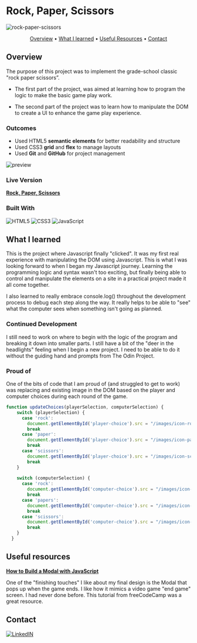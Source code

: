 # Rock, Paper, Scissors

![rock-paper-scissors](https://github.com/ryanthayes/top-rock-paper-scissors/assets/127283656/e67cd5a9-6fbb-40f0-b28a-173e940d69ab)

<p align="center">
  <a href="#overview">Overview</a> •
  <a href="#what-i-learned">What I learned</a> •
  <a href="#useful-resources">Useful Resources</a> •
  <a href="#contact">Contact</a>
</p>

## Overview

The purpose of this project was to implement the grade-school classic "rock paper scissors”. 

- The first part of the project, was aimed at learning how to program the logic to make the basic game play work. 

- The second part of the project was to learn how to manipulate the DOM to create a UI to enhance the game play experience. 

### Outcomes

- Used HTML5 **semantic elements** for better readability and structure
- Used CSS3 **grid** and **flex** to manage layouts
- Used **Git** and **GitHub** for project management

![preview](https://github.com/ryanthayes/top-rock-paper-scissors/assets/127283656/fcf27ff3-fc0c-4fc7-9f84-e27e43c0d0e5)

### Live Version
**[Rock, Paper, Scissors](https://ryanthayes.github.io/top-rock-paper-scissors/)**

### Built With

 ![HTML5](https://img.shields.io/badge/html5-%23E34F26.svg?style=for-the-badge&logo=html5&logoColor=white)   ![CSS3](https://img.shields.io/badge/css3-%231572B6.svg?style=for-the-badge&logo=css3&logoColor=white)   ![JavaScript](https://img.shields.io/badge/javascript-%23323330.svg?style=for-the-badge&logo=javascript&logoColor=%23F7DF1E)

## What I learned

This is the project where Javascript finally "clicked". It was my first real experience with manipulating the DOM using Javascript. This is what I was looking forward to when I began my Javascript journey. Learning the programming logic and syntax wasn't too exciting, but finally being able to control and manipulate the elements on a site in a practical project made it all come together.

I also learned to really embrace console.log() throughout the development process to debug each step along the way. It really helps to be able to "see" what the computer sees when something isn't going as planned. 

### Continued Development

I still need to work on where to begin with the logic of the program and breaking it down into smaller parts. I still have a bit of the "deer in the headlights" feeling when I begin a new project. I need to be able to do it without the guiding hand and prompts from The Odin Project.

### Proud of

One of the bits of code that I am proud of (and struggled to get to work) was replacing and existing image in the DOM based on the player and computer choices during each round of the game.

```javascript
function updateChoices(playerSelection, computerSelection) {
    switch (playerSelection) {
      case 'rock':
        document.getElementById('player-choice').src = "/images/icon-rock.png"; // Replace existing img with new img
        break
      case 'paper':
        document.getElementById('player-choice').src = "/images/icon-paper.png";
        break
      case 'scissors':
        document.getElementById('player-choice').src = "/images/icon-scissors.png";
        break
    }
  
    switch (computerSelection) {
      case 'rock':
        document.getElementById('computer-choice').src = "/images/icon-rock.png";
        break
      case 'papers':
        document.getElementById('computer-choice').src = "/images/icon-paper.png";
        break
      case 'scissors':
        document.getElementById('computer-choice').src = "/images/icon-scissors.png";
        break
    }
  }

```

## Useful resources

[**How to Build a Modal with JavaScript**](https://www.freecodecamp.org/news/how-to-build-a-modal-with-javascript/)
 
 One of the "finishing touches" I like about my final design is the Modal that pops up when the game ends. I like how it mimics a video game "end game" screen. I had never done before. This tutorial from freeCodeCamp was a great resource.

## Contact

[![LinkedIN](https://img.shields.io/badge/LinkedIn-0077B5?style=for-the-badge&logo=linkedin&logoColor=white)](https://www.linkedin.com/in/ryan-t-hayes/)
